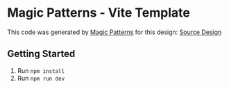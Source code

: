 # Magic Patterns - Vite Template

This code was generated by [Magic Patterns](https://magicpatterns.com) for this design: [Source Design](https://www.magicpatterns.com/c/s6ipanvrkd1otquznsukol)

## Getting Started

1. Run `npm install`
2. Run `npm run dev`
